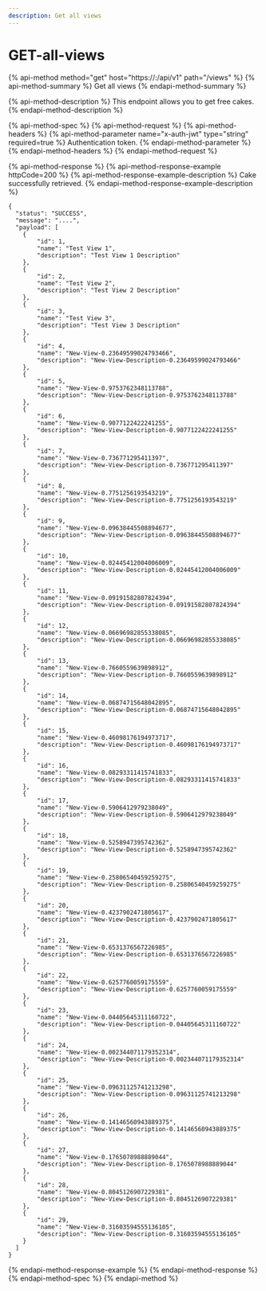 ```yaml
---
description: Get all views
---
```


# GET-all-views

{% api-method method="get" host="https://<host>:<port>/api/v1" path="/views" %}
{% api-method-summary %}
Get all views
{% endapi-method-summary %}

{% api-method-description %}
This endpoint allows you to get free cakes.
{% endapi-method-description %}

{% api-method-spec %}
{% api-method-request %}
{% api-method-headers %}
{% api-method-parameter name="x-auth-jwt" type="string" required=true %}
Authentication token.
{% endapi-method-parameter %}
{% endapi-method-headers %}
{% endapi-method-request %}

{% api-method-response %}
{% api-method-response-example httpCode=200 %}
{% api-method-response-example-description %}
Cake successfully retrieved.
{% endapi-method-response-example-description %}

```
{
  "status": "SUCCESS",
  "message": "....",
  "payload": [
    {
        "id": 1,
        "name": "Test View 1",
        "description": "Test View 1 Description"
    },
    {
        "id": 2,
        "name": "Test View 2",
        "description": "Test View 2 Description"
    },
    {
        "id": 3,
        "name": "Test View 3",
        "description": "Test View 3 Description"
    },
    {
        "id": 4,
        "name": "New-View-0.23649599024793466",
        "description": "New-View-Description-0.23649599024793466"
    },
    {
        "id": 5,
        "name": "New-View-0.9753762348113788",
        "description": "New-View-Description-0.9753762348113788"
    },
    {
        "id": 6,
        "name": "New-View-0.9077122422241255",
        "description": "New-View-Description-0.9077122422241255"
    },
    {
        "id": 7,
        "name": "New-View-0.736771295411397",
        "description": "New-View-Description-0.736771295411397"
    },
    {
        "id": 8,
        "name": "New-View-0.7751256193543219",
        "description": "New-View-Description-0.7751256193543219"
    },
    {
        "id": 9,
        "name": "New-View-0.09638445508894677",
        "description": "New-View-Description-0.09638445508894677"
    },
    {
        "id": 10,
        "name": "New-View-0.02445412004006009",
        "description": "New-View-Description-0.02445412004006009"
    },
    {
        "id": 11,
        "name": "New-View-0.09191582807824394",
        "description": "New-View-Description-0.09191582807824394"
    },
    {
        "id": 12,
        "name": "New-View-0.06696982855338085",
        "description": "New-View-Description-0.06696982855338085"
    },
    {
        "id": 13,
        "name": "New-View-0.7660559639898912",
        "description": "New-View-Description-0.7660559639898912"
    },
    {
        "id": 14,
        "name": "New-View-0.06874715648042895",
        "description": "New-View-Description-0.06874715648042895"
    },
    {
        "id": 15,
        "name": "New-View-0.46098176194973717",
        "description": "New-View-Description-0.46098176194973717"
    },
    {
        "id": 16,
        "name": "New-View-0.08293311415741833",
        "description": "New-View-Description-0.08293311415741833"
    },
    {
        "id": 17,
        "name": "New-View-0.5906412979238049",
        "description": "New-View-Description-0.5906412979238049"
    },
    {
        "id": 18,
        "name": "New-View-0.5258947395742362",
        "description": "New-View-Description-0.5258947395742362"
    },
    {
        "id": 19,
        "name": "New-View-0.25806540459259275",
        "description": "New-View-Description-0.25806540459259275"
    },
    {
        "id": 20,
        "name": "New-View-0.4237902471805617",
        "description": "New-View-Description-0.4237902471805617"
    },
    {
        "id": 21,
        "name": "New-View-0.6531376567226985",
        "description": "New-View-Description-0.6531376567226985"
    },
    {
        "id": 22,
        "name": "New-View-0.6257760059175559",
        "description": "New-View-Description-0.6257760059175559"
    },
    {
        "id": 23,
        "name": "New-View-0.04405645311160722",
        "description": "New-View-Description-0.04405645311160722"
    },
    {
        "id": 24,
        "name": "New-View-0.002344071179352314",
        "description": "New-View-Description-0.002344071179352314"
    },
    {
        "id": 25,
        "name": "New-View-0.09631125741213298",
        "description": "New-View-Description-0.09631125741213298"
    },
    {
        "id": 26,
        "name": "New-View-0.14146560943889375",
        "description": "New-View-Description-0.14146560943889375"
    },
    {
        "id": 27,
        "name": "New-View-0.1765078988889044",
        "description": "New-View-Description-0.1765078988889044"
    },
    {
        "id": 28,
        "name": "New-View-0.8045126907229381",
        "description": "New-View-Description-0.8045126907229381"
    },
    {
        "id": 29,
        "name": "New-View-0.31603594555136105",
        "description": "New-View-Description-0.31603594555136105"
    }
  ]
}
```
{% endapi-method-response-example %}
{% endapi-method-response %}
{% endapi-method-spec %}
{% endapi-method %}



